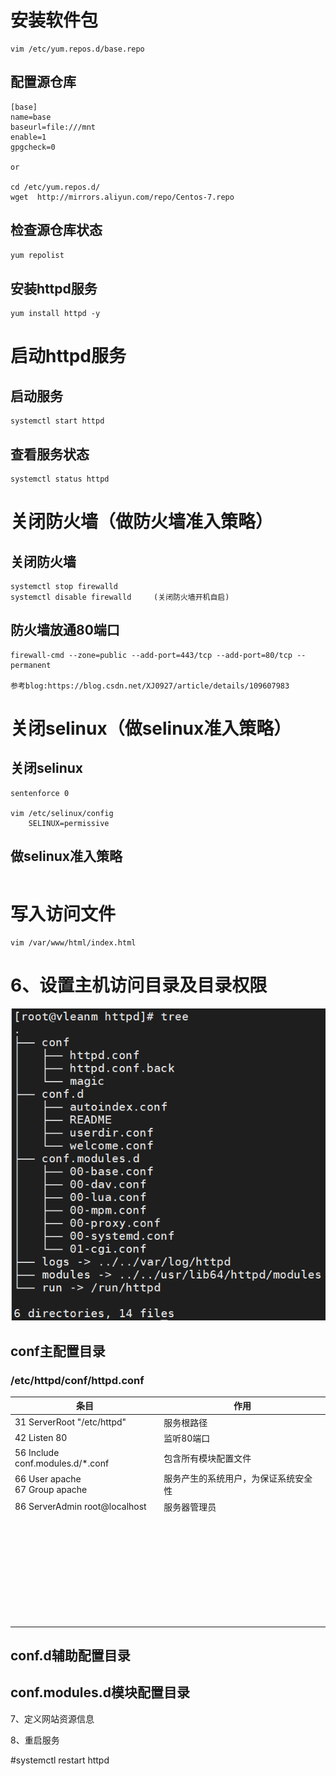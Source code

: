 # 安装软件包

```shell
vim /etc/yum.repos.d/base.repo
```

## 配置源仓库

```shell
[base]
name=base
baseurl=file:///mnt
enable=1
gpgcheck=0

or

cd /etc/yum.repos.d/
wget  http://mirrors.aliyun.com/repo/Centos-7.repo
```

## 检查源仓库状态

```powershell
yum repolist
```

## 安装httpd服务

```shell
yum install httpd -y
```

# 启动httpd服务

## 启动服务

```shell
systemctl start httpd
```

## 查看服务状态

```shell
systemctl status httpd
```

# 关闭防火墙（做防火墙准入策略）

## 关闭防火墙
```shell
systemctl stop firewalld
systemctl disable firewalld		(关闭防火墙开机自启)
```
## 防火墙放通80端口
```shell
firewall-cmd --zone=public --add-port=443/tcp --add-port=80/tcp --permanent

参考blog:https://blog.csdn.net/XJ0927/article/details/109607983
```

# 关闭selinux（做selinux准入策略）

## 关闭selinux

```shell
sentenforce 0

vim /etc/selinux/config
	SELINUX=permissive
```
## 做selinux准入策略

```shell

```

# 写入访问文件

```shell
vim /var/www/html/index.html
```

# 6、设置主机访问目录及目录权限

![image-20211101162108214](typora-img/image-20211101162108214.png)

## conf主配置目录

### /etc/httpd/conf/httpd.conf

| 条目                                | 作用                                 |
| ----------------------------------- | ------------------------------------ |
| 31 ServerRoot "/etc/httpd"          | 服务根路径                           |
| 42 Listen 80                        | 监听80端口                           |
| 56 Include conf.modules.d/*.conf    | 包含所有模块配置文件                 |
| 66 User apache<br />67 Group apache | 服务产生的系统用户，为保证系统安全性 |
| 86 ServerAdmin root@localhost       | 服务器管理员                         |
|                                     |                                      |
|                                     |                                      |
|                                     |                                      |
|                                     |                                      |
|                                     |                                      |
|                                     |                                      |
|                                     |                                      |
|                                     |                                      |
|                                     |                                      |
|                                     |                                      |
|                                     |                                      |
|                                     |                                      |
|                                     |                                      |
|                                     |                                      |
|                                     |                                      |
|                                     |                                      |
|                                     |                                      |
|                                     |                                      |
|                                     |                                      |
|                                     |                                      |
|                                     |                                      |
|                                     |                                      |
|                                     |                                      |
|                                     |                                      |
|                                     |                                      |
|                                     |                                      |
|                                     |                                      |
|                                     |                                      |
|                                     |                                      |
|                                     |                                      |
|                                     |                                      |
|                                     |                                      |
|                                     |                                      |
|                                     |                                      |



## conf.d辅助配置目录

## conf.modules.d模块配置目录

7、定义网站资源信息

8、重启服务

\#systemctl restart httpd